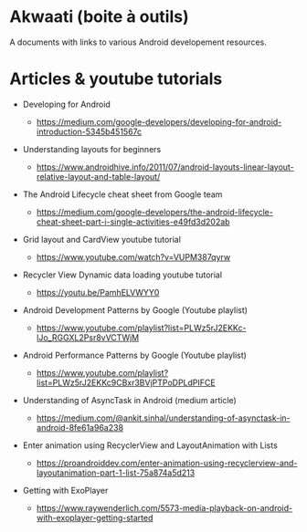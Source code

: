 # Akwaati (boite à outils)
  A documents with links to various Android developement resources.

# Articles & youtube tutorials

* Developing for Android
  - https://medium.com/google-developers/developing-for-android-introduction-5345b451567c

* Understanding layouts for beginners
  - https://www.androidhive.info/2011/07/android-layouts-linear-layout-relative-layout-and-table-layout/

* The Android Lifecycle cheat sheet from Google team

  - https://medium.com/google-developers/the-android-lifecycle-cheat-sheet-part-i-single-activities-e49fd3d202ab

* Grid layout and CardView youtube tutorial

  - https://www.youtube.com/watch?v=VUPM387qyrw

* Recycler View Dynamic data loading youtube tutorial

  - https://youtu.be/PamhELVWYY0

* Android Development Patterns by Google (Youtube playlist)

  - https://www.youtube.com/playlist?list=PLWz5rJ2EKKc-lJo_RGGXL2Psr8vVCTWjM

* Android Performance Patterns by Google (Youtube playlist)

  - https://www.youtube.com/playlist?list=PLWz5rJ2EKKc9CBxr3BVjPTPoDPLdPIFCE

* Understanding of AsyncTask in Android (medium article)

  - https://medium.com/@ankit.sinhal/understanding-of-asynctask-in-android-8fe61a96a238

* Enter animation using RecyclerView and LayoutAnimation with Lists

  - https://proandroiddev.com/enter-animation-using-recyclerview-and-layoutanimation-part-1-list-75a874a5d213
  
* Getting with ExoPlayer
  - https://www.raywenderlich.com/5573-media-playback-on-android-with-exoplayer-getting-started
